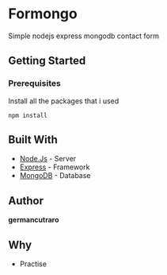 # Formongo

Simple nodejs express mongodb contact form

## Getting Started


### Prerequisites
Install all the packages that i used

```
npm install
```

## Built With

* [Node.Js](http://www.dropwizard.io/1.0.2/docs/) - Server
* [Express](https://maven.apache.org/) - Framework
* [MongoDB](https://rometools.github.io/rome/) - Database

## Author

**germancutraro**

## Why

* Practise
